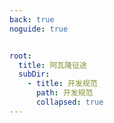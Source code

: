 ```yaml
---
back: true
noguide: true


root: 
  title: 阿瓦隆征途
  subDir: 
    - title: 开发规范
      path: 开发规范
      collapsed: true
---
```

